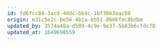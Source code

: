 ```yaml
---
id: fd6fcc04-3acd-4ddc-bb4c-1bf3863aac60
origin: e31c5e2c-be56-4b1a-bb51-8686fec8bdbe
updated_by: 3574a48a-d509-4c9e-9e37-5b83b6cfdc78
updated_at: 1649690559
---
```

